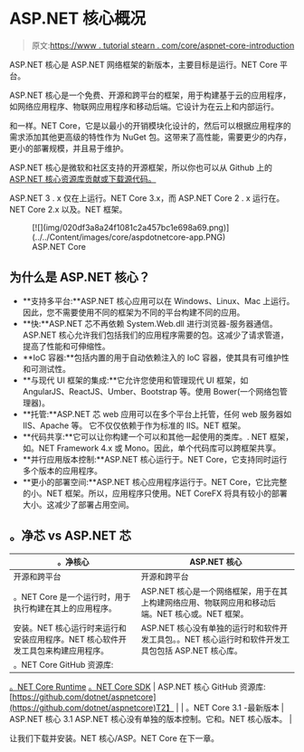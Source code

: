 # ASP.NET 核心概况

> 原文:[https://www . tutorial stearn . com/core/aspnet-core-introduction](https://www.tutorialsteacher.com/core/aspnet-core-introduction)

ASP.NET 核心是 ASP.NET 网络框架的新版本，主要目标是运行。NET Core 平台。

ASP.NET 核心是一个免费、开源和跨平台的框架，用于构建基于云的应用程序，如网络应用程序、物联网应用程序和移动后端。它设计为在云上和内部运行。

和一样。NET Core，它是以最小的开销模块化设计的，然后可以根据应用程序的需求添加其他更高级的特性作为 NuGet 包。这带来了高性能，需要更少的内存，更小的部署规模，并且易于维护。

ASP.NET 核心是微软和社区支持的开源框架，所以你也可以从 Github 上的[ASP.NET 核心资源库贡献或下载源代码。](https://github.com/dotnet/aspnetcore)

ASP.NET 3 . x 仅在上运行。NET Core 3.x，而 ASP.NET Core 2 . x 运行在。NET Core 2.x 以及。NET 框架。

<figure>[![](img/020df3a8a24f1081c2a457bc1e698a69.png)](../../Content/images/core/aspdotnetcore-app.PNG)

<figcaption>ASP.NET Core</figcaption>

</figure>

## 为什么是 ASP.NET 核心？

*   **支持多平台:**ASP.NET 核心应用可以在 Windows、Linux、Mac 上运行。因此，您不需要使用不同的框架为不同的平台构建不同的应用。
*   **快:**ASP.NET 芯不再依赖 System.Web.dll 进行浏览器-服务器通信。ASP.NET 核心允许我们包括我们的应用程序需要的包。这减少了请求管道，提高了性能和可伸缩性。
*   **IoC 容器:**包括内置的用于自动依赖注入的 IoC 容器，使其具有可维护性和可测试性。
*   **与现代 UI 框架的集成:**它允许您使用和管理现代 UI 框架，如 AngularJS、ReactJS、Umber、Bootstrap 等。使用 Bower(一个网络包管理器)。
*   **托管:**ASP.NET 芯 web 应用可以在多个平台上托管，任何 web 服务器如 IIS、Apache 等。 它不仅仅依赖于作为标准的 IIS。NET 框架。
*   **代码共享:**它可以让你构建一个可以和其他一起使用的类库。. NET 框架，如。NET Framework 4.x 或 Mono。因此，单个代码库可以跨框架共享。
*   **并行应用版本控制:**ASP.NET 核心运行于。NET Core，它支持同时运行多个版本的应用程序。
*   **更小的部署空间:**ASP.NET 核心应用程序运行于。NET Core，它比完整的小。NET 框架。所以，应用程序只使用。NET CoreFX 将具有较小的部署大小。这减少了部署占用空间。

## 。净芯 vs ASP.NET 芯

| 。净核心 | ASP.NET 核心 |
| --- | --- |
| 开源和跨平台 | 开源和跨平台 |
| 。NET Core 是一个运行时，用于执行构建在其上的应用程序。 | ASP.NET 核心是一个网络框架，用于在其上构建网络应用、物联网应用和移动后端。NET 核心或。NET 框架。 |
| 安装。NET 核心运行时来运行和安装应用程序。NET 核心软件开发工具包来构建应用程序。 | ASP.NET 核心没有单独的运行时和软件开发工具包。。NET 核心运行时和软件开发工具包包括 ASP.NET 核心库。 |
| 。NET Core GitHub 资源库:
[。NET Core Runtime](https://github.com/dotnet/runtime)
[。NET Core SDK](https://github.com/dotnet/sdk) | ASP.NET 核心 GitHub 资源库:[https://github.com/dotnet/aspnetcore](https://github.com/dotnet/aspnetcore)T2】 |
| 。NET Core 3.1 -最新版本 | ASP.NET 核心 3.1
ASP.NET 核心没有单独的版本控制。它和。NET 核心版本。 |

让我们下载并安装。NET 核心/ASP。NET Core 在下一章。